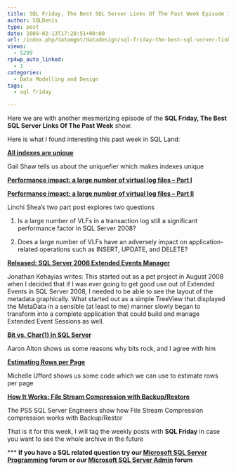 ```yaml
---
title: SQL Friday, The Best SQL Server Links Of The Past Week Episode 11
author: SQLDenis
type: post
date: 2009-02-13T17:28:51+00:00
url: /index.php/datamgmt/datadesign/sql-friday-the-best-sql-server-links-of-11/
views:
  - 5299
rp4wp_auto_linked:
  - 1
categories:
  - Data Modelling and Design
tags:
  - sql friday

---
```

Here we are with another mesmerizing episode of the **SQL Friday, The Best SQL Server Links Of The Past Week** show.
  
Here is what I found interesting this past week in SQL Land:

**[All indexes are unique][1]**
  
Gail Shaw tells us about the uniquefier which makes indexes unique

**[Performance impact: a large number of virtual log files – Part I][2]**
  
**[Performance impact: a large number of virtual log files – Part II][3]**
  
Linchi Shea&#8217;s two part post explores two questions
     
1. Is a large number of VLFs in a transaction log still a significant performance factor in SQL Server 2008?
     
2. Does a large number of VLFs have an adversely impact on application-related operations such as INSERT, UPDATE, and DELETE?

**[Released: SQL Server 2008 Extended Events Manager][4]**
  
Jonathan Kehayias writes: This started out as a pet project in August 2008 when I decided that if I was ever going to get good use out of Extended Events in SQL Server 2008, I needed to be able to see the layout of the metadata graphically. What started out as a simple TreeView that displayed the MetaData in a sensible (at least to me) manner slowly began to transform into a complete application that could build and manage Extended Event Sessions as well. 

**[Bit vs. Char(1) in SQL Server][5]**
  
Aaron Alton shows us some reasons why bits rock, and I agree with him

**[Estimating Rows per Page][6]**
  
Michelle Ufford shows us some code which we can use to estimate rows per page

**[How It Works: File Stream Compression with Backup/Restore][7]**
  
The PSS SQL Server Engineers show how File Stream Compression compression works with Backup/Restor



That is it for this week, I will tag the weekly posts with **SQL Friday** in case you want to see the whole archive in the future

\*** **If you have a SQL related question try our [Microsoft SQL Server Programming][8] forum or our [Microsoft SQL Server Admin][9] forum**<ins></ins>

 [1]: http://sqlinthewild.co.za/index.php/2009/02/09/all-indexes-are-unique/
 [2]: http://sqlblog.com/blogs/linchi_shea/archive/2009/02/09/performance-impact-a-large-number-of-virtual-log-files-part-i.aspx
 [3]: http://sqlblog.com/blogs/linchi_shea/archive/2009/02/12/performance-impact-a-large-number-of-virtual-log-files-part-ii.aspx
 [4]: http://sqlblog.com/blogs/jonathan_kehayias/archive/2009/02/09/released-sql-server-2008-extended-events-manager-build-1-0-3-114-stable.aspx
 [5]: http://feedproxy.google.com/~r/TheHobt/~3/v-RnN0rVeJo/bit-vs-char1-in-sql-server.html
 [6]: http://feedproxy.google.com/~r/SqlFool/~3/4iOti0-0PaQ/
 [7]: http://blogs.msdn.com/psssql/archive/2009/02/11/how-it-works-file-stream-compression-with-backup-restore.aspx
 [8]: http://forum.lessthandot.com/viewforum.php?f=17
 [9]: http://forum.lessthandot.com/viewforum.php?f=22